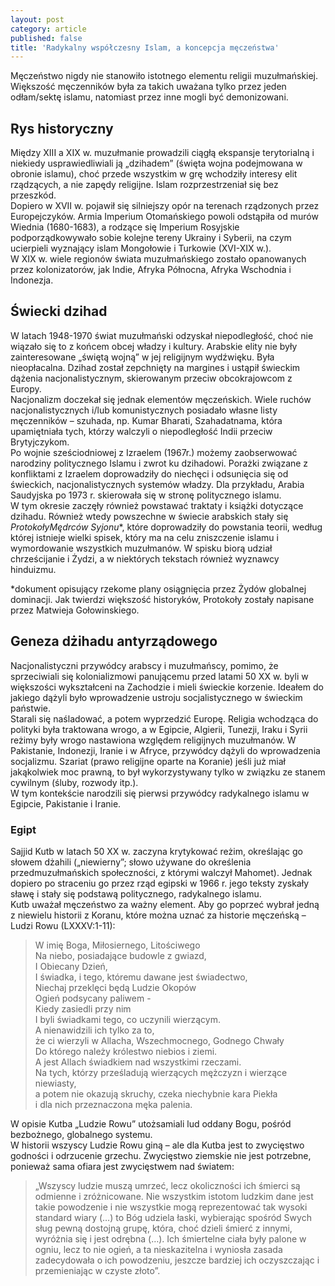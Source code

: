 ```yaml
---
layout: post
category: article
published: false
title: 'Radykalny współczesny Islam, a koncepcja męczeństwa'
---
```

Męczeństwo nigdy nie stanowiło istotnego elementu religii muzułmańskiej. Większość męczenników była za takich uważana tylko przez jeden odłam/sektę islamu, natomiast przez inne mogli być demonizowani.       
<!--more-->

## Rys historyczny  
Między XIII a XIX w. muzułmanie prowadzili ciągłą ekspansje terytorialną i niekiedy usprawiedliwiali ją „dzihadem” (święta wojna podejmowana w obronie islamu), choć przede wszystkim w grę wchodziły interesy elit rządzących, a nie zapędy religijne. Islam rozprzestrzeniał się bez przeszkód.      
Dopiero w XVII w. pojawił się silniejszy opór na terenach rządzonych przez Europejczyków. Armia Imperium Otomańskiego powoli odstąpiła od murów Wiednia (1680-1683), a rodzące się Imperium Rosyjskie podporządkowywało sobie kolejne tereny Ukrainy i Syberii, na czym ucierpieli wyznający islam Mongołowie i Turkowie (XVI-XIX w.).     
W XIX w. wiele regionów świata muzułmańskiego zostało opanowanych przez kolonizatorów, jak Indie, Afryka Północna, Afryka Wschodnia i Indonezja. 


## Świecki dzihad
W latach 1948-1970 świat muzułmański odzyskał niepodległość, choć nie wiązało się to z końcem obcej władzy i kultury. Arabskie elity nie były zainteresowane „świętą wojną” w jej religijnym wydźwięku. Była nieopłacalna. Dzihad został zepchnięty na margines i ustąpił świeckim dążenia nacjonalistycznym, skierowanym przeciw obcokrajowcom z Europy.      
Nacjonalizm doczekał się jednak elementów męczeńskich. Wiele ruchów nacjonalistycznych i/lub komunistycznych posiadało własne listy męczenników – szuhada, np. Kumar Bharati, Szahadatnama, która upamiętniała tych, którzy walczyli o niepodległość Indii przeciw Brytyjczykom.      
Po wojnie sześciodniowej z Izraelem (1967r.) możemy zaobserwować narodziny politycznego Islamu i zwrot ku dzihadowi. Porażki związane z konfliktami z Izraelem doprowadziły do niechęci i odsunięcia się od świeckich, nacjonalistycznych systemów władzy. Dla przykładu, Arabia Saudyjska po 1973 r. skierowała się w stronę politycznego islamu.       
W tym okresie zaczęły również powstawać traktaty i książki dotyczące dzihadu. Również wtedy powszechne w świecie arabskich stały się _ProtokołyMędrców Syjonu_*, które doprowadziły do powstania teorii, według której istnieje wielki spisek, który ma na celu zniszczenie islamu i wymordowanie wszystkich muzułmanów. W spisku biorą udział chrześcijanie i Żydzi, a w niektórych tekstach również wyznawcy hinduizmu.       

*dokument opisujący rzekome plany osiągnięcia przez Żydów globalnej dominacji. Jak twierdzi większość historyków, Protokoły zostały napisane przez Matwieja Gołowinskiego.      

## Geneza dżihadu antyrządowego
Nacjonalistyczni przywódcy arabscy i muzułmańscy, pomimo, że sprzeciwiali się kolonializmowi panującemu przed latami 50 XX w. byli w większości wykształceni na Zachodzie i mieli świeckie korzenie. Ideałem do jakiego dążyli było wprowadzenie ustroju socjalistycznego w świeckim państwie.       
Starali się naśladować, a potem wyprzedzić Europę. Religia wchodząca do polityki była traktowana wrogo, a w Egipcie, Algierii, Tunezji, Iraku i Syrii reżimy były wrogo nastawiona względem religijnych muzułmanów. W Pakistanie, Indonezji, Iranie i w Afryce, przywódcy dążyli do wprowadzenia socjalizmu. Szariat (prawo religijne oparte na Koranie) jeśli już miał jakąkolwiek moc prawną, to był wykorzystywany tylko w związku ze stanem cywilnym (śluby, rozwody itp.).      
W tym kontekście narodzili się pierwsi przywódcy radykalnego islamu w Egipcie, Pakistanie i Iranie.      

### Egipt
Sajjid Kutb w latach 50 XX w. zaczyna krytykować reżim, określając go słowem dżahili („niewierny”; słowo używane do określenia przedmuzułmańskich społeczności, z którymi walczył Mahomet). Jednak dopiero po straceniu go przez rząd egipski w 1966 r. jego teksty zyskały sławę i stały się podstawą politycznego, radykalnego islamu.    
Kutb uważał męczeństwo za ważny element. Aby go poprzeć wybrał jedną z niewielu historii z Koranu, które można uznać za historie męczeńską – Ludzi Rowu (LXXXV:1-11):     

> W imię Boga, Miłosiernego, Litościwego     
Na niebo, posiadające budowle z gwiazd,     
I Obiecany Dzień,     
I świadka, i tego, któremu dawane jest świadectwo,     
Niechaj przeklęci będą Ludzie Okopów     
Ogień podsycany paliwem -    
Kiedy zasiedli przy nim    
I byli świadkami tego, co uczynili wierzącym.     
A nienawidzili ich tylko za to,    
że ci wierzyli w Allacha, Wszechmocnego, Godnego Chwały    
Do którego należy królestwo niebios i ziemi.    
A jest Allach świadkiem nad wszystkimi rzeczami.     
Na tych, którzy prześladują wierzących mężczyzn i wierzące niewiasty,    
a potem nie okazują skruchy, czeka niechybnie kara Piekła    
i dla nich przeznaczona męka palenia.

W opisie Kutba „Ludzie Rowu” utożsamiali lud oddany Bogu, pośród bezbożnego, globalnego systemu.     
W historii wszyscy Ludzie Rowu giną – ale dla Kutba jest to zwycięstwo godności i odrzucenie grzechu. Zwycięstwo ziemskie nie jest potrzebne, ponieważ sama ofiara jest zwycięstwem nad światem:     
> „Wszyscy ludzie muszą umrzeć, lecz okoliczności ich śmierci są odmienne i zróżnicowane. Nie wszystkim istotom ludzkim dane jest takie powodzenie i nie wszystkie mogą reprezentować tak wysoki standard wiary (…) to Bóg udziela łaski, wybierając spośród Swych sług pewną dostojną grupę, która, choć dzieli śmierć z innymi, wyróżnia się i jest odrębna (…). Ich śmiertelne ciała były palone w ogniu, lecz to nie ogień, a ta nieskazitelna i wyniosła zasada zadecydowała o ich powodzeniu, jeszcze bardziej ich oczyszczając i przemieniając w czyste złoto”.



